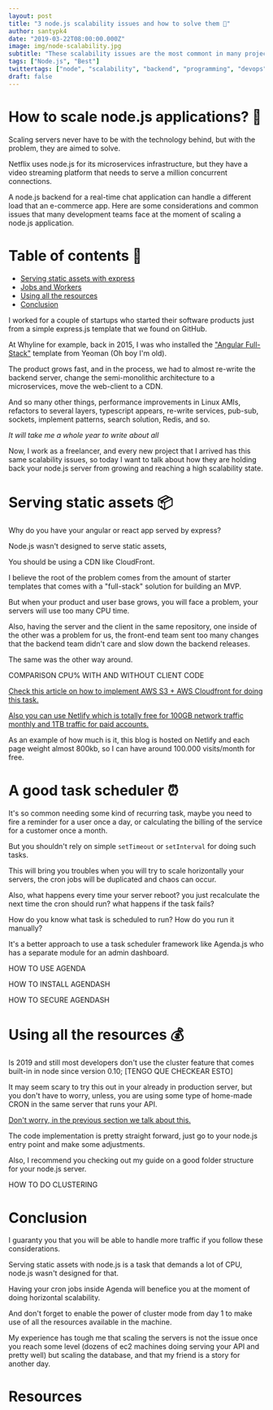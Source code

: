 ```yaml
---
layout: post
title: "3 node.js scalability issues and how to solve them 🗼"
author: santypk4
date: "2019-03-22T08:00:00.000Z"
image: img/node-scalability.jpg
subtitle: "These scalability issues are the most commont in many projects, but is not hard to fix them 🤟"
tags: ["Node.js", "Best"]
twittertags: ["node", "scalability", "backend", "programming", "devops", "javascript"]
draft: false
---
```


# How to scale node.js applications? 🤔

  Scaling servers never have to be with the technology behind, but with the problem, they are aimed to solve.

  Netflix uses node.js for its microservices infrastructure, but they have a video streaming platform that needs to serve a million concurrent connections.

  A node.js backend for a real-time chat application can handle a different load that an e-commerce app.
  Here are some considerations and common issues that many development teams face at the moment of scaling a node.js application.

# Table of contents 📝

 - [Serving static assets with express](#assets)
 - [Jobs and Workers](#jobs)
 - [Using all the resources](#resources)
 - [Conclusion](#conclusion)

  I worked for a couple of startups who started their software products just from a simple express.js template that we found on GitHub.

  At Whyline for example, back in 2015, I was who installed the ["Angular Full-Stack"](https://github.com/angular-fullstack/generator-angular-fullstack) template from Yeoman (Oh boy I'm old).

  The product grows fast, and in the process, we had to almost re-write the backend server, change the semi-monolithic architecture to a microservices, move the web-client to a CDN.

  And so many other things, performance improvements in Linux AMIs, refactors to several layers, typescript appears, re-write services, pub-sub, sockets, implement patterns, search solution, Redis, and so.

  _It will take me a whole year to write about all_

  Now, I work as a freelancer, and every new project that I arrived has this same scalability issues, so today I want to talk about how they are holding back your node.js server from growing and reaching a high scalability state.

<a name="assets"></a>

# Serving static assets 📦

  Why do you have your angular or react app served by express?

  Node.js wasn't designed to serve static assets, 

  You should be using a CDN like CloudFront. 

  I believe the root of the problem comes from the amount of starter templates that comes with a "full-stack" solution for building an MVP.

  But when your product and user base grows, you will face a problem, your servers will use too many CPU time.

  Also, having the server and the client in the same repository, one inside of the other was a problem for us, the front-end team sent too many changes that the backend team didn't care and slow down the backend releases. 

  The same was the other way around.

  COMPARISON CPU% WITH AND WITHOUT CLIENT CODE

  [Check this article on how to implement AWS S3 + AWS Cloudfront for doing this task.](/s3-cloudfront-angular-react)

  [Also you can use Netlify which is totally free for 100GB network traffic monthly and 1TB traffic for paid accounts.](https://www.netlify.com/tos/)

  As an example of how much is it, this blog is hosted on Netlify and each page weight almost 800kb, so I can have around 100.000 visits/month for free.

<a name="jobs"></a>

  # A good task scheduler ⏰

  It's so common needing some kind of recurring task, maybe you need to fire a reminder for a user once a day, or calculating the billing of the service for a customer once a month.

  But you shouldn't rely on simple `setTimeout` or `setInterval` for doing such tasks.

  This will bring you troubles when you will try to scale horizontally your servers, the cron jobs will be duplicated and chaos can occur.

  Also, what happens every time your server reboot? you just recalculate the next time the cron should run? what happens if the task fails?

  How do you know what task is scheduled to run? How do you run it manually?

  It's a better approach to use a task scheduler framework like Agenda.js who has a separate module for an admin dashboard.

  HOW TO USE AGENDA

  HOW TO INSTALL AGENDASH

  HOW TO SECURE AGENDASH

<a name="resources"></a>

# Using all the resources 💰

  Is 2019 and still most developers don't use the cluster feature that comes built-in in node since version 0.10; [TENGO QUE CHECKEAR ESTO]

  It may seem scary to try this out in your already in production server, but you don't have to worry, unless, you are using some type of home-made CRON in the same server that runs your API.

  [Don't worry, in the previous section we talk about this.](/#jobs)

  The code implementation is pretty straight forward, just go to your node.js entry point and make some adjustments.

  Also, I recommend you checking out my guide on a good folder structure for your node.js server.

  HOW TO DO CLUSTERING

<a name="conclusion"></a>

# Conclusion

  I guaranty you that you will be able to handle more traffic if you follow these considerations.

  Serving static assets with node.js is a task that demands a lot of CPU, node.js wasn't designed for that.

  Having your cron jobs inside Agenda will benefice you at the moment of doing horizontal scalability.

  And don't forget to enable the power of cluster mode from day 1 to make use of all the resources available in the machine.

  My experience has tough me that scaling the servers is not the issue once you reach some level (dozens of ec2 machines doing serving your API and pretty well) but scaling the database, and that my friend is a story for another day.

# Resources
